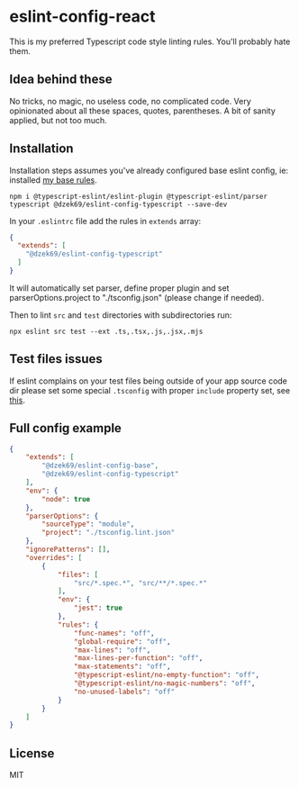 # eslint-config-react

This is my preferred Typescript code style linting rules. You'll probably hate them.

## Idea behind these

No tricks, no magic, no useless code, no complicated code. Very opinionated about all these spaces, quotes, parentheses.
A bit of sanity applied, but not too much.

## Installation

Installation steps assumes you've already configured base eslint config, ie: installed
[my base rules](https://github.com/dzek69/eslint-config-base).

```
npm i @typescript-eslint/eslint-plugin @typescript-eslint/parser typescript @dzek69/eslint-config-typescript --save-dev
```

In your `.eslintrc` file add the rules in `extends` array:
```json
{
  "extends": [
    "@dzek69/eslint-config-typescript"
  ]
}
```

It will automatically set parser, define proper plugin and set parserOptions.project to "./tsconfig.json" (please change
if needed).

Then to lint `src` and `test` directories with subdirectories run:
```
npx eslint src test --ext .ts,.tsx,.js,.jsx,.mjs
```

## Test files issues

If eslint complains on your test files being outside of your app source code dir please set some special `.tsconfig`
with proper `include` property set, see [this](https://www.npmjs.com/package/@typescript-eslint/eslint-plugin).

## Full config example

```json
{
    "extends": [
        "@dzek69/eslint-config-base",
        "@dzek69/eslint-config-typescript"
    ],
    "env": {
        "node": true
    },
    "parserOptions": {
        "sourceType": "module",
        "project": "./tsconfig.lint.json"
    },
    "ignorePatterns": [],
    "overrides": [
        {
            "files": [
                "src/*.spec.*", "src/**/*.spec.*"
            ],
            "env": {
                "jest": true
            },
            "rules": {
                "func-names": "off",
                "global-require": "off",
                "max-lines": "off",
                "max-lines-per-function": "off",
                "max-statements": "off",
                "@typescript-eslint/no-empty-function": "off",
                "@typescript-eslint/no-magic-numbers": "off",
                "no-unused-labels": "off"
            }
        }
    ]
}
```

## License

MIT
